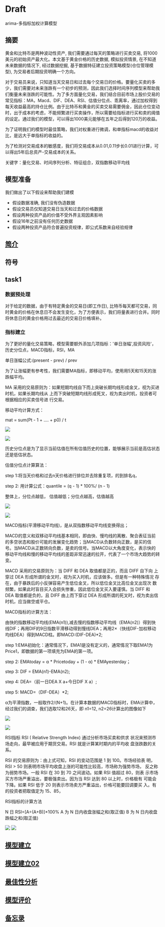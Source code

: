 # Draft

arima-多指标加权计算模型

## 摘要

黄金和比特币是两种波动性资产, 我们需要通过每天的策略进行买卖交易, 将1000美元的初始资产最大化。本文基于黄金价格的历史数据, 模拟投资情景, 在不知道未来数据的情况下, 经过数据挖掘, 基于数据特征建立投资策略模型(仓位管理模型), 为交易者后期投资明确一个方向。

对于交易员来说，只知道当天交易日和过去每个交易日的价格。要量化买卖的多少，我们需要对未来涨跌有一个初步的预测，因此我们选择时间序列模型来帮助我们衡量未来涨跌的可能性。为了多方面量化交易，我们结合目前市场上股价交易的常见指标：MA，Macd、DIF、DEA、RSI、估值分位点、乖离率，通过加权得到每天收益最高的持仓比例。由于比特币和黄金的买卖交易需要佣金，因此仓位变动时，出于成本的考虑，不能频繁进行买卖操作，所以需要给指标进行买和卖的阈值的设定。通过我们的模型，可以得出1000美元能够在五年之后得到120万的收益。

为了证明我们的模型时最佳策略，我们对权重进行微调，和单指标macd的收益对比，是远大于单指标的收益的。

为了检测对交易成本的敏感度，我们将交易成本从0.01,0.11步长0.01进行计算，可以得出5年后总资产-交易成本的关系。

关键字：量化交易、时间序列分析、特征组合，双指数移动平均线

## 模型准备

我们做出了以下假设来帮助我们建模

- 假设数据准确, 我们没有伪造数据
- 假设交易员仅知道交易日当天和过去的价格数据
- 假设两种投资产品的价值不受外界主观因素影响
- 假设16年之前没有任何历史数据
- 假设两种投资产品符合普遍投资规律，即公式系数来自经验规律

## [简介](./简介.md)

## 符号

## task1

### 数据预处理

对于给定的数据，由于有特定黄金的交易日(即工作日), 比特币每天都可交易，同时黄金的价格在休息日不会发生变化，为了方便表示，我们将量表进行合并。同时将休息日的黄金价格用过去最近的交易日价格填补。

### 指标建立

为了更好的量化交易策略，模型需要额外添加几项指标：'单日涨幅',投资风险'，历史分位点，MACD指标，RSI，MA

单日涨幅公式:(present - prev) / prev

为了让涨幅更有参考性，我们需要MA指标，即移动平均，使用用5天和15天的涨跌幅平均。

MA 采用的交易原则为：如果短期均线自下而上突破长期均线形成金叉，视为买进时机，如果长期均线从
上而下突破短期均线形成死叉，视为卖出时机，投资者可根据相应的买卖信号进
行交易。 

移动平均计算方式：

mat = sum(Pt - 1 + .... + p0) / t

![](../competition-code/第一年和最后一年比特币ma.png)

![](../competition-code/第一年和最后一年黄金ma.png)

历史分位点是为了显示当前估值在所有估值历史的位置，能够展示当前是高估状态还是低估状态。

估值分位点计算算法：

step 1:将当天价格和过去n天价格进行排位并去除重复项，的到排名q，

step 2: 用计算公式：quantile = (q - 1) * 100%/ (n - 1)

整体上，分位点越低， 估值越低；分位点越高，估值越高

![](../competition-code/第一年和最后一年黄金quantile.png)

![](../competition-code/第一年和最后一年比特币quantile.png)

MACD指标(平滑移动平均线)，是从双指数移动平均线变换得出；

MACD的意义和双移动平均线基本相同，即由快、慢均线的离散、聚合表征当前的多空状态和股价可能的发展变化趋势；当MACD从负数转向正数，是买的信号。当MACD从正数转向负数，是卖的信号。当MACD以大角度变化，表示快的移动平均线和慢的移动平均线的差距非常迅速的拉开，代表了一个市场大趋势的转变。

MACD 采用的交易原则为：当 DIFF 和 DEA 取值都是正的，而且 DIFF 自下向
上穿过 DEA 形成所谓的金叉时，视为买入时机，应该做多。但是有一种特殊情况
存在，由于暴跌后的小反弹容易产生低位金叉，所以低位金叉比高位金叉出现次
数频繁，如果此时盲目买入会损失惨重，因此低位金叉买入要谨慎。当 DIFF 和
DEA 取值都是负的，且 DIFF 由上而下穿过 DEA 形成所谓的死叉时，视为卖出信
时机，应当做空或平仓。 

MACD指标的计算方法：

由快的指数移动平均线(EMA(n1)),减去慢的指数移动平均线（EMA(n2)）得到快线DIF；再用DIF的9日指数平滑移动得到慢线DEA；再用2×（快线DIF-加权移动均线DEA）得到MACD柱。即MACD:(DIF-DEA)*2;

step 1:EMA初始化：通常情况下，EMA1是没有定义的，通常情况下取EMA1为Price1，即数据的第一项填充为EMA的第一项。

step 2:
EMAtoday = α * Pricetoday + (1 - α) * EMAyesterday；

step 3: DIF = EMA(n1)-EMA(n2);

step 4: DEA=（前一日DEA X a+今日DIF X a）;

step 5: MACD=（DIF-DEA）*2;

α为平滑指数，一般取作2/(N+1)。在计算本数据的MACD指标时，EMA计算中，经过我们的调查，我们选取12和26天，即 n1=12, n2=26计算出的图像如下

![](../competition-code/第一年和最后一年的比特币macd图.png)

![](../competition-code/第一年和最后一年的黄金macd图.png)

RSI指标
RSI ( Relative Strength Index) 通过分析市场买卖和供求
状况来预测市场走向，最早被应用于期货交易。RSI 就是计算某时期内的平均收
盘涨跌数的关系。

RSI 的交易原则为：由上式可知，RSI 的变动范围是 1 到 100。市场经验表
明，RSI > 50 则表明市场平均收盘上涨的可能性比较高，市场称为强势市场，
反之称为弱势市场。一般 RSI 在 30 到 70 之间波动。如果 RSI 值超过 80，则表
示市场买方市场严重溢出，要极强卖出。因为当 RSI 达到 80 以上时，价格极有
可能会下降。如果 RSI 低于 20 则表示市场卖方严重溢出，价格可能要回调要买
入。有的投资者把取值定为 15、85，


RSI指标的计算方法

N 日 RSI=[A÷(A+B)]×100% 
A 为 N 日内收盘涨幅之和(取正值) 
B 为 N 日内收盘跌幅之和(取正值) 

![](../competition-code/第一年和最后一年比特币rsi.png)
![](../competition-code/第一年和最后一年黄金rsi.png)

## [模型建立](模型建立.md)

## [模型建立02](模型建立02.md)

## [最佳性分析](最佳性分析.md)

## [模型评价](模型评价.md)

## [备忘录](备忘录.md)
